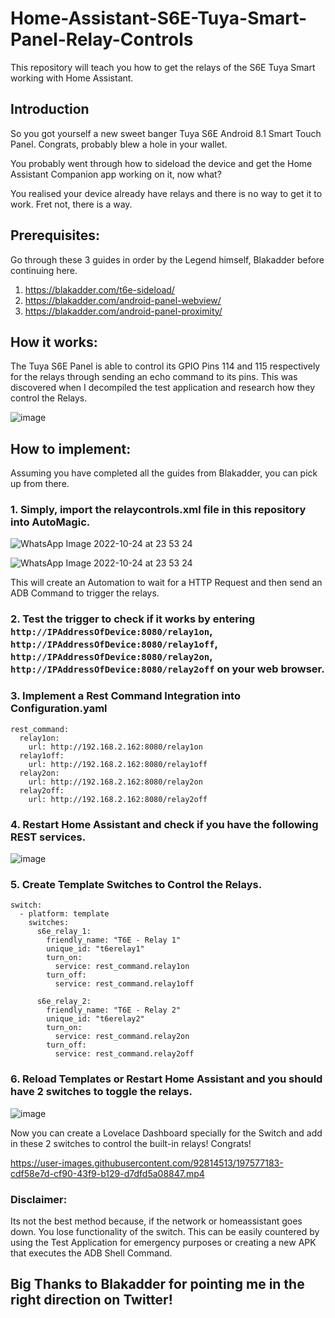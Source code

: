 # Home-Assistant-S6E-Tuya-Smart-Panel-Relay-Controls
This repository will teach you how to get the relays of the S6E Tuya Smart working with Home Assistant.

## Introduction
So you got yourself a new sweet banger Tuya S6E Android 8.1 Smart Touch Panel. Congrats, probably blew a hole in your wallet. 

You probably went through how to sideload the device and get the Home Assistant Companion app working on it, now what?

You realised your device already have relays and there is no way to get it to work. Fret not, there is a way.

## Prerequisites:

Go through these 3 guides in order by the Legend himself, Blakadder before continuing here.
1. https://blakadder.com/t6e-sideload/
2. https://blakadder.com/android-panel-webview/
3. https://blakadder.com/android-panel-proximity/

## How it works:

The Tuya S6E Panel is able to control its GPIO Pins 114 and 115 respectively for the relays through sending an echo command to its pins. This was discovered when I decompiled the test application and research how they control the Relays.

![image](https://user-images.githubusercontent.com/92814513/197569655-07def5cc-fdd2-432c-974c-3565f820dc29.png)

## How to implement:

Assuming you have completed all the guides from Blakadder, you can pick up from there.

### 1. Simply, import the relaycontrols.xml file in this repository into AutoMagic.

![WhatsApp Image 2022-10-24 at 23 53 24](https://user-images.githubusercontent.com/92814513/197570504-7836d4ed-8322-4469-abfd-c1e0d62a36fe.jpg)

![WhatsApp Image 2022-10-24 at 23 53 24](https://user-images.githubusercontent.com/92814513/197570535-c3206c82-3e3d-45e6-948d-fd97522ef338.jpg)

This will create an Automation to wait for a HTTP Request and then send an ADB Command to trigger the relays.

### 2. Test the trigger to check if it works by entering `http://IPAddressOfDevice:8080/relay1on`, `http://IPAddressOfDevice:8080/relay1off`, `http://IPAddressOfDevice:8080/relay2on`, `http://IPAddressOfDevice:8080/relay2off` on your web browser.

### 3. Implement a Rest Command Integration into Configuration.yaml

```  
rest_command:
  relay1on:
    url: http://192.168.2.162:8080/relay1on
  relay1off:
    url: http://192.168.2.162:8080/relay1off
  relay2on:
    url: http://192.168.2.162:8080/relay2on
  relay2off:
    url: http://192.168.2.162:8080/relay2off
```

### 4. Restart Home Assistant and check if you have the following REST services.

![image](https://user-images.githubusercontent.com/92814513/197571538-8e0fc0a1-8f40-431f-b854-e7feaf9486b3.png)

### 5. Create Template Switches to Control the Relays.

```
switch:
  - platform: template
    switches:
      s6e_relay_1:
        friendly_name: "T6E - Relay 1"
        unique_id: "t6erelay1"
        turn_on:
          service: rest_command.relay1on
        turn_off:
          service: rest_command.relay1off

      s6e_relay_2:
        friendly_name: "T6E - Relay 2"
        unique_id: "t6erelay2"
        turn_on:
          service: rest_command.relay2on
        turn_off:
          service: rest_command.relay2off
```

### 6. Reload Templates or Restart Home Assistant and you should have 2 switches to toggle the relays.

![image](https://user-images.githubusercontent.com/92814513/197572087-87bf3cf3-4009-4198-819d-c85226d8661c.png)


Now you can create a Lovelace Dashboard specially for the Switch and add in these 2 switches to control the built-in relays! Congrats!



https://user-images.githubusercontent.com/92814513/197577183-cdf58e7d-cf90-43f9-b129-d7dfd5a08847.mp4




### Disclaimer:

Its not the best method because, if the network or homeassistant goes down. You lose functionality of the switch. This can be easily countered by using the Test Application for emergency purposes or creating a new APK that executes the ADB Shell Command.

## Big Thanks to Blakadder for pointing me in the right direction on Twitter!
